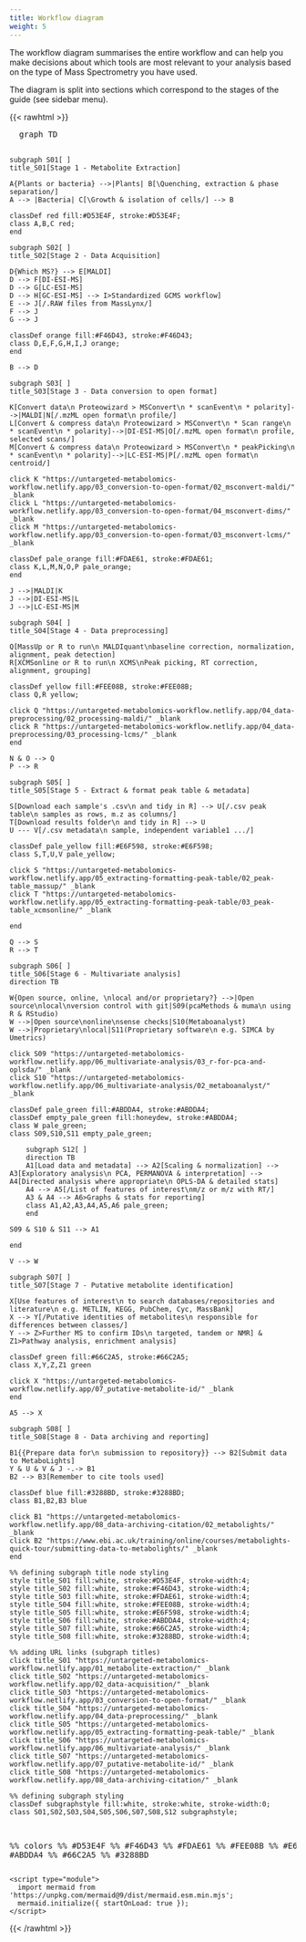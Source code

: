 ```yaml
---
title: Workflow diagram
weight: 5
---
```

The workflow diagram summarises the entire workflow and can help you make decisions about which tools are most relevant to your analysis based on the type of Mass Spectrometry you have used.

The diagram is split into sections which correspond to the stages of the guide (see sidebar menu).

{{< rawhtml >}}
  <p class="speshal-fancy-custom">
    <html lang="en">
  <head>
    <meta charset="utf-8" />
  </head>
  <body>
    <pre class="mermaid" markdown="0">
  graph TD

    subgraph S01[ ]
    title_S01[Stage 1 - Metabolite Extraction]

    A{Plants or bacteria} -->|Plants| B[\Quenching, extraction & phase separation/]
    A --> |Bacteria| C[\Growth & isolation of cells/] --> B
    
    classDef red fill:#D53E4F, stroke:#D53E4F;
    class A,B,C red;
    end
    
    subgraph S02[ ]
    title_S02[Stage 2 - Data Acquisition]

    D{Which MS?} --> E[MALDI]
    D --> F[DI-ESI-MS]
    D --> G[LC-ESI-MS]
    D --> H[GC-ESI-MS] --> I>Standardized GCMS workflow]
    E --> J[/.RAW files from MassLynx/]
    F --> J
    G --> J

    classDef orange fill:#F46D43, stroke:#F46D43;
    class D,E,F,G,H,I,J orange;
    end

    B --> D

    subgraph S03[ ]
    title_S03[Stage 3 - Data conversion to open format]

    K[Convert data\n Proteowizard > MSConvert\n * scanEvent\n * polarity]-->|MALDI|N[/.mzML open format\n profile/]
    L[Convert & compress data\n Proteowizard > MSConvert\n * Scan range\n * scanEvent\n * polarity]-->|DI-ESI-MS|O[/.mzML open format\n profile, selected scans/]
    M[Convert & compress data\n Proteowizard > MSConvert\n * peakPicking\n * scanEvent\n * polarity]-->|LC-ESI-MS|P[/.mzML open format\n centroid/]

    click K "https://untargeted-metabolomics-workflow.netlify.app/03_conversion-to-open-format/02_msconvert-maldi/" _blank
    click L "https://untargeted-metabolomics-workflow.netlify.app/03_conversion-to-open-format/04_msconvert-dims/" _blank
    click M "https://untargeted-metabolomics-workflow.netlify.app/03_conversion-to-open-format/03_msconvert-lcms/" _blank

    classDef pale_orange fill:#FDAE61, stroke:#FDAE61;
    class K,L,M,N,O,P pale_orange;
    end

    J -->|MALDI|K
    J -->|DI-ESI-MS|L
    J -->|LC-ESI-MS|M

    subgraph S04[ ]
    title_S04[Stage 4 - Data preprocessing]
    
    Q[MassUp or R to run\n MALDIquant\nbaseline correction, normalization, alignment, peak detection]
    R[XCMSonline or R to run\n XCMS\nPeak picking, RT correction, alignment, grouping]

    classDef yellow fill:#FEE08B, stroke:#FEE08B;
    class Q,R yellow;

    click Q "https://untargeted-metabolomics-workflow.netlify.app/04_data-preprocessing/02_processing-maldi/" _blank
    click R "https://untargeted-metabolomics-workflow.netlify.app/04_data-preprocessing/03_processing-lcms/" _blank
    end

    N & O --> Q
    P --> R

    subgraph S05[ ]
    title_S05[Stage 5 - Extract & format peak table & metadata]
    
    S[Download each sample's .csv\n and tidy in R] --> U[/.csv peak table\n samples as rows, m.z as columns/]
    T[Download results folder\n and tidy in R] --> U
    U --- V[/.csv metadata\n sample, independent variable1 .../]
    
    classDef pale_yellow fill:#E6F598, stroke:#E6F598;
    class S,T,U,V pale_yellow;

    click S "https://untargeted-metabolomics-workflow.netlify.app/05_extracting-formatting-peak-table/02_peak-table_massup/" _blank
    click T "https://untargeted-metabolomics-workflow.netlify.app/05_extracting-formatting-peak-table/03_peak-table_xcmsonline/" _blank

    end
    
    Q --> S
    R --> T

    subgraph S06[ ]
    title_S06[Stage 6 - Multivariate analysis]
    direction TB
    
    W{Open source, online, \nlocal and/or proprietary?} -->|Open source\nlocal\nversion control with git|S09(pcaMethods & muma\n using R & RStudio)
    W -->|Open source\nonline\nsense checks|S10(Metaboanalyst)
    W -->|Proprietary\nlocal|S11(Proprietary software\n e.g. SIMCA by Umetrics)
    
    click S09 "https://untargeted-metabolomics-workflow.netlify.app/06_multivariate-analysis/03_r-for-pca-and-oplsda/" _blank
    click S10 "https://untargeted-metabolomics-workflow.netlify.app/06_multivariate-analysis/02_metaboanalyst/" _blank

    classDef pale_green fill:#ABDDA4, stroke:#ABDDA4;
    classDef empty_pale_green fill:honeydew, stroke:#ABDDA4;
    class W pale_green;
    class S09,S10,S11 empty_pale_green;

        subgraph S12[ ]
        direction TB
        A1[Load data and metadata] --> A2[Scaling & normalization] --> A3[Exploratory analysis\n PCA, PERMANOVA & interpretation] --> A4[Directed analysis where appropriate\n OPLS-DA & detailed stats]
        A4 --> A5[/List of features of interest\nm/z or m/z with RT/]
        A3 & A4 --> A6>Graphs & stats for reporting]
        class A1,A2,A3,A4,A5,A6 pale_green;
        end

    S09 & S10 & S11 --> A1

    end

    V --> W

    subgraph S07[ ]
    title_S07[Stage 7 - Putative metabolite identification]

    X[Use features of interest\n to search databases/repositories and literature\n e.g. METLIN, KEGG, PubChem, Cyc, MassBank]
    X --> Y[/Putative identities of metabolites\n responsible for differences between classes/]
    Y --> Z>Further MS to confirm IDs\n targeted, tandem or NMR] & Z1>Pathway analysis, enrichment analysis]
    
    classDef green fill:#66C2A5, stroke:#66C2A5;
    class X,Y,Z,Z1 green

    click X "https://untargeted-metabolomics-workflow.netlify.app/07_putative-metabolite-id/" _blank
    end

    A5 --> X

    subgraph S08[ ]
    title_S08[Stage 8 - Data archiving and reporting]
    
    B1{{Prepare data for\n submission to repository}} --> B2[Submit data to MetaboLights]
    Y & U & V & J -.-> B1
    B2 --> B3[Remember to cite tools used]

    classDef blue fill:#3288BD, stroke:#3288BD;
    class B1,B2,B3 blue
    
    click B1 "https://untargeted-metabolomics-workflow.netlify.app/08_data-archiving-citation/02_metabolights/" _blank
    click B2 "https://www.ebi.ac.uk/training/online/courses/metabolights-quick-tour/submitting-data-to-metabolights/" _blank
    end

    %% defining subgraph title node styling
    style title_S01 fill:white, stroke:#D53E4F, stroke-width:4;
    style title_S02 fill:white, stroke:#F46D43, stroke-width:4;
    style title_S03 fill:white, stroke:#FDAE61, stroke-width:4;
    style title_S04 fill:white, stroke:#FEE08B, stroke-width:4;
    style title_S05 fill:white, stroke:#E6F598, stroke-width:4;
    style title_S06 fill:white, stroke:#ABDDA4, stroke-width:4;
    style title_S07 fill:white, stroke:#66C2A5, stroke-width:4;
    style title_S08 fill:white, stroke:#3288BD, stroke-width:4;

    %% adding URL links (subgraph titles)
    click title_S01 "https://untargeted-metabolomics-workflow.netlify.app/01_metabolite-extraction/" _blank
    click title_S02 "https://untargeted-metabolomics-workflow.netlify.app/02_data-acquisition/" _blank
    click title_S03 "https://untargeted-metabolomics-workflow.netlify.app/03_conversion-to-open-format/" _blank
    click title_S04 "https://untargeted-metabolomics-workflow.netlify.app/04_data-preprocessing/" _blank
    click title_S05 "https://untargeted-metabolomics-workflow.netlify.app/05_extracting-formatting-peak-table/" _blank
    click title_S06 "https://untargeted-metabolomics-workflow.netlify.app/06_multivariate-analysis/" _blank
    click title_S07 "https://untargeted-metabolomics-workflow.netlify.app/07_putative-metabolite-id/" _blank
    click title_S08 "https://untargeted-metabolomics-workflow.netlify.app/08_data-archiving-citation/" _blank

    %% defining subgraph styling
    classDef subgraphstyle fill:white, stroke:white, stroke-width:0;
    class S01,S02,S03,S04,S05,S06,S07,S08,S12 subgraphstyle;

%% colors 
%% #D53E4F
%% #F46D43
%% #FDAE61
%% #FEE08B
%% #E6F598
%% #ABDDA4
%% #66C2A5
%% #3288BD
</pre>
    
    <script type="module">
      import mermaid from 'https://unpkg.com/mermaid@9/dist/mermaid.esm.min.mjs';
      mermaid.initialize({ startOnLoad: true });
    </script>
  </body>
</html>
    
  </p>
{{< /rawhtml >}}

